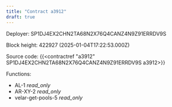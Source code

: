 ```yaml
---
title: "Contract a3912"
draft: true
---
```

Deployer: SP1DJ4EX2CHN2TA68N2X76Q4CANZ4N9Z91ERRDV9S


 



Block height: 422927 (2025-01-04T17:22:53.000Z)

Source code: {{<contractref "a3912" SP1DJ4EX2CHN2TA68N2X76Q4CANZ4N9Z91ERRDV9S a3912>}}

Functions:

* AL-1 _read_only_
* AR-XY-2 _read_only_
* velar-get-pools-5 _read_only_
